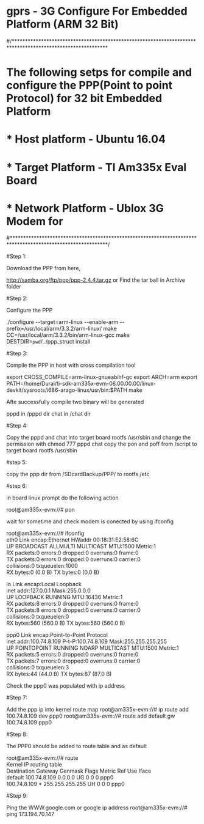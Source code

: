 # gprs - 3G Configure For Embedded Platform (ARM 32 Bit) 

#/***********************************************************************************************************
# The following setps for compile and configure the PPP(Point to point Protocol) for 32 bit Embedded Platform
#  * Host platform - Ubuntu 16.04
#  * Target Platform - TI Am335x  Eval Board
#  * Network Platform - Ublox 3G Modem for  
#************************************************************************************************************/

#Step 1: 

Download the PPP from here,

http://samba.org/ftp/ppp/ppp-2.4.4.tar.gz or Find the tar ball in Archive folder 


#Step 2: 

Configure the PPP 

./configure --target=arm-linux --enable-arm --prefix=/usr/local/arm/3.3.2/arm-linux/ make CC=/usr/local/arm/3.3.2/bin/arm-linux-gcc make DESTDIR=`pwd`/../ppp_struct install



#Step 3: 

Compile the PPP in host with cross compilation tool  

export CROSS_COMPILE=arm-linux-gnueabihf-gc
export ARCH=arm
export PATH=/home/Durai/ti-sdk-am335x-evm-06.00.00.00/linux-devkit/sysroots/i686-arago-linux/usr/bin:$PATH
make 

Afte successfully compile two binary will be generated 

pppd in /pppd dir
chat in /chat dir


#Step 4: 

Copy the pppd and chat into target board rootfs /usr/sbin and change the permission with chmod 777 pppd chat 
copy the pon and poff from /script to target board rootfs /usr/sbin 

#step 5: 

copy the ppp dir from /SDcardBackup/PPP/ to rootfs /etc 

#step 6: 

in board linux prompt do the following action 

root@am335x-evm://# pon 

wait for sometime and check modem is conected by using ifconfig

root@am335x-evm://# ifconfig                                                    
eth0      Link encap:Ethernet  HWaddr 00:18:31:E2:58:6C                         
          UP BROADCAST ALLMULTI MULTICAST  MTU:1500  Metric:1                   
          RX packets:0 errors:0 dropped:0 overruns:0 frame:0                    
          TX packets:0 errors:0 dropped:0 overruns:0 carrier:0                  
          collisions:0 txqueuelen:1000                                          
          RX bytes:0 (0.0 B)  TX bytes:0 (0.0 B)                                
                                                                                
lo        Link encap:Local Loopback                                             
          inet addr:127.0.0.1  Mask:255.0.0.0                                   
          UP LOOPBACK RUNNING  MTU:16436  Metric:1                              
          RX packets:8 errors:0 dropped:0 overruns:0 frame:0                    
          TX packets:8 errors:0 dropped:0 overruns:0 carrier:0                  
          collisions:0 txqueuelen:0                                             
          RX bytes:560 (560.0 B)  TX bytes:560 (560.0 B)                        
                                                                                
ppp0      Link encap:Point-to-Point Protocol                                    
          inet addr:100.74.8.109  P-t-P:100.74.8.109  Mask:255.255.255.255      
          UP POINTOPOINT RUNNING NOARP MULTICAST  MTU:1500  Metric:1            
          RX packets:5 errors:0 dropped:0 overruns:0 frame:0                    
          TX packets:7 errors:0 dropped:0 overruns:0 carrier:0                  
          collisions:0 txqueuelen:3                                             
          RX bytes:44 (44.0 B)  TX bytes:87 (87.0 B)  


Check the ppp0 was populated with ip address

#Step 7: 

Add the ppp ip into kernel route map 
root@am335x-evm://# ip route add 100.74.8.109 dev ppp0 
root@am335x-evm://# route add default gw 100.74.8.109 ppp0

#Step 8: 

The PPP0 should be added to route table and as default 

root@am335x-evm://# route                                                       
Kernel IP routing table                                                         
Destination     Gateway         Genmask         Flags Metric Ref    Use Iface   
default         100.74.8.109    0.0.0.0         UG    0      0        0 ppp0    
100.74.8.109    *               255.255.255.255 UH    0      0        0 ppp0 



#Step 9: 

Ping the WWW.google.com or google ip address 
root@am335x-evm://# ping 173.194.70.147


